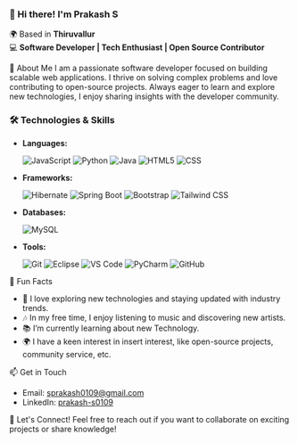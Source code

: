 ### 👋 Hi there! I'm **Prakash S**

🌍 Based in **Thiruvallur**  
💻 **Software Developer | Tech Enthusiast | Open Source Contributor**



🌟 About Me
I am a passionate software developer focused on building scalable web applications. I thrive on solving complex problems and love contributing to open-source projects. Always eager to learn and explore new technologies, I enjoy sharing insights with the developer community.

### 🛠️ Technologies & Skills

- **Languages:**
  
  ![JavaScript](https://img.icons8.com/color/48/000000/javascript.png)    ![Python](https://img.icons8.com/color/48/000000/python.png)  ![Java](https://img.icons8.com/color/48/000000/java-coffee-cup-logo.png)  ![HTML5](https://img.icons8.com/color/48/000000/html-5.png)    ![CSS](https://img.icons8.com/color/48/000000/css3.png) 

- **Frameworks:**
  
   ![Hibernate](https://img.icons8.com/color/48/000000/hibernate.png)  ![Spring Boot](https://img.icons8.com/color/48/000000/spring.png)  ![Bootstrap](https://img.icons8.com/color/48/000000/bootstrap.png) ![Tailwind CSS](https://img.icons8.com/color/48/000000/tailwindcss.png)

- **Databases:**
  
  ![MySQL](https://img.icons8.com/color/48/000000/mysql-logo.png)
  
- **Tools:**
  
  ![Git](https://img.icons8.com/color/48/000000/git.png)   ![Eclipse](https://img.icons8.com/color/48/000000/eclipse.png)   ![VS Code](https://img.icons8.com/color/48/000000/visual-studio-code-2019.png)  ![PyCharm](https://img.icons8.com/color/48/000000/pycharm.png) ![GitHub](https://img.icons8.com/color/48/000000/github-2.png)


🌈 Fun Facts
- 🎵 I love exploring new technologies and staying updated with industry trends.
- 🎶 In my free time, I enjoy listening to music and discovering new artists.
- 📚 I’m currently learning about new Technology.
- 🌍 I have a keen interest in insert interest, like open-source projects, community service, etc.


📫 Get in Touch
- Email: sprakash0109@gmail.com
- LinkedIn: [prakash-s0109](https://www.linkedin.com/in/prakash-s0109/)

🎉 Let's Connect!
Feel free to reach out if you want to collaborate on exciting projects or share knowledge!
